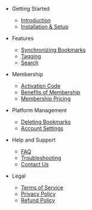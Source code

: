 - Getting Started

  - [Introduction](introduction.md)
  - [Installation & Setup](installation-and-setup.md)

- Features

  - [Synchronizing Bookmarks](synchronizing-bookmarks.md)
  - [Tagging](tagging.md)
  - [Search](search.md)

- Membership

  - [Activation Code](activation-code.md)
  - [Benefits of Membership](benefits-of-membership.md)
  - [Membership Pricing](membership-pricing.md)

- Platform Management

  - [Deleting Bookmarks](deleting-bookmarks.md)
  - [Account Settings](account-settings.md)

- Help and Support

  - [FAQ](faq.md)
  - [Troubleshooting](troubleshooting.md)
  - [Contact Us](contact-us.md)

- Legal
  - [Terms of Service](terms-of-service.md)
  - [Privacy Policy](privacy-policy.md)
  - [Refund Policy](refund-policy.md)
  